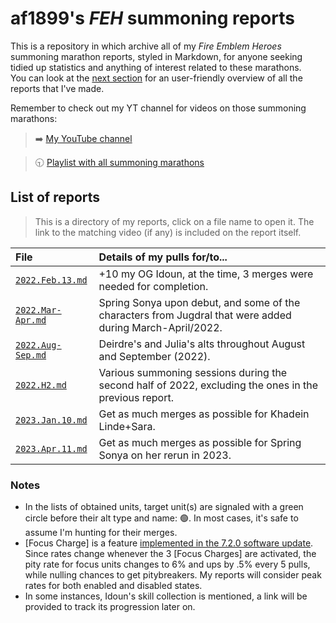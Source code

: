 # af1899's *FEH* summoning reports

This is a repository in which archive all of my *Fire Emblem Heroes* summoning marathon reports, styled in Markdown, for anyone seeking tidied up statistics and anything of interest related to these marathons.<br>
You can look at the [next section](#list-of-reports) for an user-friendly overview of all the reports that I've made.

Remember to check out my YT channel for videos on those summoning marathons:

> :arrow_right: [My YouTube channel](https://www.youtube.com/@af1899_yt)

> :clock930: [Playlist with all summoning marathons](https://www.youtube.com/playlist?list=PLZoV5ZTFJImxV0LcfE9HpdGDdDc3q0jxI)

## List of reports
> This is a directory of my reports, click on a file name to open it. The link to the matching video (if any) is included on the report itself.

| File | Details of my pulls for/to... |
| :- | :- |
| [`2022.Feb.13.md`](/reports/2022.Feb.13.md) | +10 my OG Idoun, at the time, 3 merges were needed for completion. |
| [`2022.Mar-Apr.md`](/reports/2022.Mar-Apr.md) | Spring Sonya upon debut, and some of the characters from Jugdral that were added during March-April/2022. |
| [`2022.Aug-Sep.md`](/reports/2022.Aug-Sep.md) | Deirdre's and Julia's alts throughout August and September (2022). |
| [`2022.H2.md`](/reports/2022.H2.md) | Various summoning sessions during the second half of 2022, excluding the ones in the previous report. |
| [`2023.Jan.10.md`](/reports/2023.Jan.10.md) | Get as much merges as possible for Khadein Linde+Sara. |
| [`2023.Apr.11.md`](/reports/2023.Apr.11.md) | Get as much merges as possible for Spring Sonya on her rerun in 2023. |

### Notes
* In the lists of obtained units, target unit(s) are signaled with a green circle before their alt type and name: :green_circle:. In most cases, it's safe to assume I'm hunting for their merges.
* [Focus Charge] is a feature [implemented in the 7.2.0 software update](https://feheroes.fandom.com/wiki/What%27s_In_Store_for_the_7.2.0_Update_(Notification)). Since rates change whenever the 3 [Focus Charges] are activated, the pity rate for focus units changes to 6% and ups by .5% every 5 pulls, while nulling chances to get pitybreakers. My reports will consider peak rates for both enabled and disabled states.
* In some instances, Idoun's skill collection is mentioned, a link will be provided to track its progression later on.